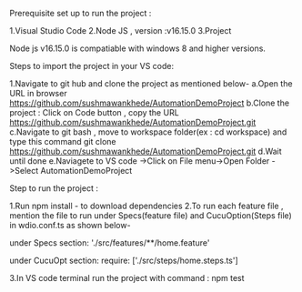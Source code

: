 Prerequisite set up to run the project :

1.Visual Studio Code
2.Node JS , version :v16.15.0
3.Project

Node js v16.15.0 is compatiable with windows 8 and higher versions.

Steps to import the project in your VS code:

1.Navigate to git hub and clone the project as mentioned below-
  a.Open the URL in browser https://github.com/sushmawankhede/AutomationDemoProject
  b.Clone the project : Click on Code button , copy the URL https://github.com/sushmawankhede/AutomationDemoProject.git
  c.Navigate to git bash , move to workspace folder(ex : cd workspace) and type this command
     git clone https://github.com/sushmawankhede/AutomationDemoProject.git
  d.Wait until done
  e.Naviagete to VS code ->Click on File menu->Open Folder ->Select AutomationDemoProject

Step to run the project :

1.Run npm install - to download dependencies
2.To run each feature file , mention the file to run under Specs(feature file) and CucuOption(Steps file) in wdio.conf.ts as shown below-

under Specs section:
 './src/features/**/home.feature'

under CucuOpt section:
    require: ['./src/steps/home.steps.ts']

3.In VS code terminal run the project with command : npm test